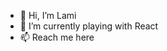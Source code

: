 - 👋 Hi, I’m Lami
- 🌱 I’m currently playing with React 
- 📫 Reach me here

<!---
tolem/tolem is a ✨ special ✨ repository because its `README.md` (this file) appears on your GitHub profile.
You can click the Preview link to take a look at your changes.
--->

